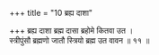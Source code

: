 +++
title = "10 ब्रह्य दाशा"

+++
ब्रह्य दाशा ब्रह्म दासा ब्रहोमे कितवा उत ।  
स्त्रीपुंसौ ब्रह्मणो जातौ स्त्रियो ब्रह्म उत वावन ॥ ११ ॥